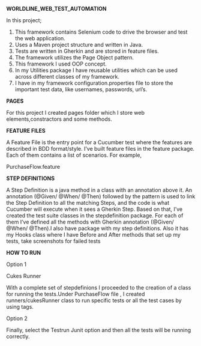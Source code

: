 **WORLDLINE_WEB_TEST_AUTOMATION**

In this project;
1.	This framework contains Selenium code to drive the browser and test the web application.
2.	Uses a Maven project structure and written in Java.
3.	Tests are written in Gherkin and are stored in feature files.
4.	The framework utilizes the Page Object pattern.
5.  This framework I used OOP concept.
6.  In my Utilities package I have reusable utilities which can be used across different classes of my framework.
7.  I have in my framework configuration.properties file to store the important test data, like usernames, passwords, url’s.

**PAGES**

For this project I created pages folder which I store web elements,constractors and some methods.

**FEATURE FILES**

A Feature File is the entry point for a Cucumber test where the features are described in BDD format/style. I’ve built feature files in the feature package. Each of them contains a list of scenarios. For example,

PurchaseFlow.feature

**STEP DEFINITIONS**

A Step Definition is a java method in a class with an annotation above it. An annotation (@Given/ @When/ @Then) followed by the pattern is used to link the Step Definition to all the matching Steps, and the code is what Cucumber will execute when it sees a Gherkin Step.
Based on that, I’ve created the test suite classes in the stepdefinition package. For each of them I’ve defined all the methods with Gherkin annotation (@Given/ @When/ @Then).I also have package with my step definitions. Also it has my Hooks class where I have Before and After methods that set up my tests, take screenshots for failed tests


**HOW TO RUN**

Option 1

Cukes Runner

With a complete set of stepdefinions I proceeded to the creation of a class for running the tests.Under PurchaseFlow file , I created runners/cukesRunner class to run specific tests or all the test cases by using tags.

Option 2

Finally, select the Testrun Junit option and then all the tests will be running correctly.


